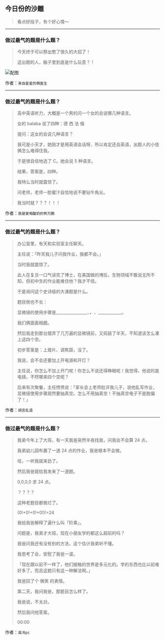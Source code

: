 ## 今日份的沙雕

> 看点好段子，有个好心情～


 
---

### 做过最气的题是什么题？

> 今天终于可以祭出憋了很久的大招了！
> 
> 这出题的人，脑子里到底是什么玩意？！



![配图](http://pic2.zhimg.com/70/v2-fd77e55088c99b676162fdeba90e47b5_b.jpg)


作者：`来自星星的萌医生`

---

### 做过最气的题是什么题？

> 高中英语听力，大概是一个男的问一个女的会说哪几种语言。
> 
> 女的 balaba 说了四种：德 西 法 俄
> 
> 提问：这女的会说几种语言？
> 
> 我可是小天才，她刚才是用英语会话呀，所以肯定还会英语，出题人的小伎俩怎么难得住我。
> 
> 于是很自信地选了 C。她会说 5 种语言。
> 
> 结果，答案是，四种。
> 
> 我特么当时就震惊了。
> 
> 问老师，老师一脸蜜汁自信地说不要钻牛角尖。
> 
> 我当时就？？？！！！


作者：`我是爱喝酸奶的熊万鹏`

---

### 做过最气的题是什么题？

> 办公室里，有天和实验室主任聊天。
> 
> 主任说：「昨天我儿子问我作业，我都不会。」
> 
> 当时我就震惊了。
> 
> 此人在复旦一口气读完了博士，在美国做的博后，生物领域不敢说无所不知，但初中生的作业能难住他？我才不信。
> 
> 于是询问这个史诗级的大课题是什么。
> 
> 题目倒也不长：
> 
> 显微镜的使用步骤是________________、________________、_______________、_____________。
> 
> 我们俩面面相觑。
> 
> 然后我走到那台摆弄了几万遍的显微镜前，又捣鼓了半天，不知道该怎么凑上这四个空。
> 
> 初步答案是：上玻片、调焦距，没了。
> 
> 我说，会不会还要加上开电源和开灯？
> 
> 主任说，你怎么不加上开门呢！你怎么不说还得睁眼呢！我觉得，他说的是电镜，不然哪来四个空呢？
> 
> 后来有次聚餐，主任愤愤说：「家长会上老师批评我儿子，说他乱写作业，显微镜使用步骤居然要抽真空。怎么不用抽真空！不抽真空电子不是跑偏了！」


作者：`胡言乱语`

---

### 做过最气的题是什么题？

> 我弟今年上了大班，有一天我爸突然半夜找我，问我会不会算 24 点。
> 
> 我弟幼儿园布置了一道 24 点的作业，我爸根本不会做。
> 
> 哇，一听我就来劲了。
> 
> 然后我爸就给我发来了一道题。
> 
> 0,0,0,0 求 24 点。
> 
> ？？？？
> 
> 这种老题目都做烂了。
> 
> (0!+0!+0!+0!)!=24
> 
> 我给我爸解释了遍什么叫「阶乘」。
> 
> 问题是，我弟才大班，现在小朋友学的都这么超前的吗？
> 
> 我爸问我还有没有别的方法，这个估计我弟听不懂。
> 
> 我思考了会，安慰了我爸一波。
> 
> 「现在跟以前不一样了，他们接触的世界是多元化的。学的东西也比以前难好多了。而且这题只有这一种解法啊。」
> 
> 我爸回了个 微笑 的表情。
> 
> 第二天，我问我爸，那题目怎么样了。
> 
> 我爸说，不太对。
> 
> 然后我问他答案。
> 
> 00:00


作者：`高冷pc`